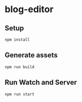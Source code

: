 # blog-editor

## Setup

```
npm install
```

## Generate assets

```
npm run build
```

## Run Watch and Server

```
npm run start
```
